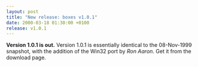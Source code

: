 ```yaml
---
layout: post
title: "New release: boxes v1.0.1"
date: 2000-03-18 01:30:00 +0100
release: v1.0.1
---
```


**Version 1.0.1 is out.** Version 1.0.1 is essentially identical to the 08-Nov-1999 snapshot, with the addition of the Win32 port by *Ron Aaron*. Get it from the download page.
